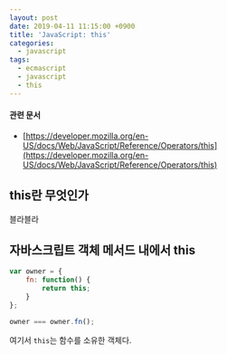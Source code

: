 ```yaml
---
layout: post
date: 2019-04-11 11:15:00 +0900
title: 'JavaScript: this'
categories:
  - javascript
tags:
  - ecmascript
  - javascript
  - this
---
```


#### 관련 문서

- [https://developer.mozilla.org/en-US/docs/Web/JavaScript/Reference/Operators/this](https://developer.mozilla.org/en-US/docs/Web/JavaScript/Reference/Operators/this)

## this란 무엇인가

블라블라

## 자바스크립트 객체 메서드 내에서 this

```js
var owner = {
	fn: function() {
		return this;
	}
};

owner === owner.fn();
```

여기서 `this`는 함수를 소유한 객체다.
